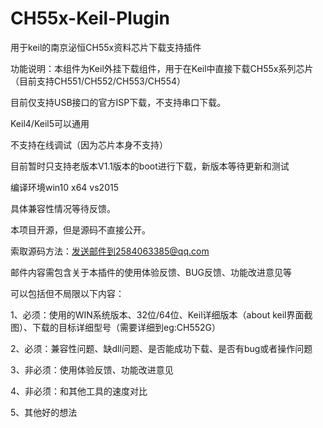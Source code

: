 # CH55x-Keil-Plugin
用于keil的南京泌恒CH55x资料芯片下载支持插件

功能说明：本组件为Keil外挂下载组件，用于在Keil中直接下载CH55x系列芯片（目前支持CH551/CH552/CH553/CH554）

目前仅支持USB接口的官方ISP下载，不支持串口下载。

Keil4/Keil5可以通用

不支持在线调试（因为芯片本身不支持）

目前暂时只支持老版本V1.1版本的boot进行下载，新版本等待更新和测试


编译环境win10 x64 vs2015

具体兼容性情况等待反馈。


本项目开源，但是源码不直接公开。

索取源码方法：发送邮件到2584063385@qq.com

邮件内容需包含关于本插件的使用体验反馈、BUG反馈、功能改进意见等

可以包括但不局限以下内容：

1、必须：使用的WIN系统版本、32位/64位、Keil详细版本（about keil界面截图）、下载的目标详细型号（需要详细到eg:CH552G）

2、必须：兼容性问题、缺dll问题、是否能成功下载、是否有bug或者操作问题

3、非必须：使用体验反馈、功能改进意见

4、非必须：和其他工具的速度对比

5、其他好的想法

